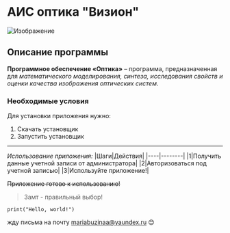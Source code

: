 # АИС оптика "Визион"
![Изображение](https://encrypted-tbn0.gstatic.com/images?q=tbn:ANd9GcQ4J0yQDCk4PWru-D8mPTPxU5ohpPHrPHXlzRs917hDH6BhoSjukoTqSgWoz75FvEV8v3E&usqp=CAU "Бузина Мария")
## Описание программы
**Программное обеспечение «Оптика»** – программа, предназначенная для *математического моделирования, синтеза, исследования свойств и оценки качества изображения оптических систем*.
### Необходимые условия
Для установки приложения нужно:
1. Скачать установщик
2. Запустить установщик
*** 
*Использование приложения:*
|Шаги|Действия|
|----|--------|
|1|Получить данные учетной записи от администратора|
|2|Авторизоваться под учетной записью|
|3|Используйте приложение!|

~~Приложение готово к использованию!~~

> Замт - правильный выбор!

`print("Hello, world!")`

жду письма на почту <mariabuzinaa@yaundex.ru> :blush:
